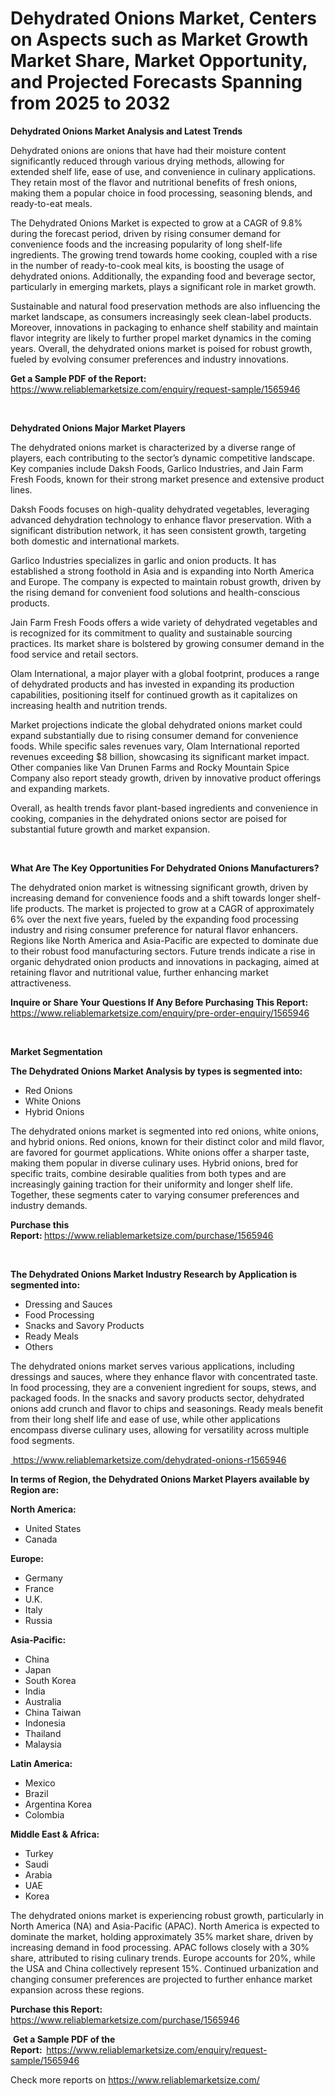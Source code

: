 <p><h1>Dehydrated Onions Market, Centers on Aspects such as Market Growth Market Share, Market Opportunity, and Projected Forecasts Spanning from 2025 to 2032</h1></p><p><strong>Dehydrated Onions Market Analysis and Latest Trends</strong></p>
<p><p>Dehydrated onions are onions that have had their moisture content significantly reduced through various drying methods, allowing for extended shelf life, ease of use, and convenience in culinary applications. They retain most of the flavor and nutritional benefits of fresh onions, making them a popular choice in food processing, seasoning blends, and ready-to-eat meals.</p><p>The Dehydrated Onions Market is expected to grow at a CAGR of 9.8% during the forecast period, driven by rising consumer demand for convenience foods and the increasing popularity of long shelf-life ingredients. The growing trend towards home cooking, coupled with a rise in the number of ready-to-cook meal kits, is boosting the usage of dehydrated onions. Additionally, the expanding food and beverage sector, particularly in emerging markets, plays a significant role in market growth.</p><p>Sustainable and natural food preservation methods are also influencing the market landscape, as consumers increasingly seek clean-label products. Moreover, innovations in packaging to enhance shelf stability and maintain flavor integrity are likely to further propel market dynamics in the coming years. Overall, the dehydrated onions market is poised for robust growth, fueled by evolving consumer preferences and industry innovations.</p></p>
<p><strong>Get a Sample PDF of the Report:&nbsp;</strong> <a href="https://www.reliablemarketsize.com/enquiry/request-sample/1565946?utm_campaign=2192&utm_medium=2&utm_source=Github&utm_content=ia&utm_term=14022025&utm_id=dehydrated-onions">https://www.reliablemarketsize.com/enquiry/request-sample/1565946</a></p>
<p>&nbsp;</p>
<p><strong>Dehydrated Onions Major Market Players</strong></p>
<p><p>The dehydrated onions market is characterized by a diverse range of players, each contributing to the sector’s dynamic competitive landscape. Key companies include Daksh Foods, Garlico Industries, and Jain Farm Fresh Foods, known for their strong market presence and extensive product lines.</p><p>Daksh Foods focuses on high-quality dehydrated vegetables, leveraging advanced dehydration technology to enhance flavor preservation. With a significant distribution network, it has seen consistent growth, targeting both domestic and international markets.</p><p>Garlico Industries specializes in garlic and onion products. It has established a strong foothold in Asia and is expanding into North America and Europe. The company is expected to maintain robust growth, driven by the rising demand for convenient food solutions and health-conscious products.</p><p>Jain Farm Fresh Foods offers a wide variety of dehydrated vegetables and is recognized for its commitment to quality and sustainable sourcing practices. Its market share is bolstered by growing consumer demand in the food service and retail sectors. </p><p>Olam International, a major player with a global footprint, produces a range of dehydrated products and has invested in expanding its production capabilities, positioning itself for continued growth as it capitalizes on increasing health and nutrition trends.</p><p>Market projections indicate the global dehydrated onions market could expand substantially due to rising consumer demand for convenience foods. While specific sales revenues vary, Olam International reported revenues exceeding $8 billion, showcasing its significant market impact. Other companies like Van Drunen Farms and Rocky Mountain Spice Company also report steady growth, driven by innovative product offerings and expanding markets.</p><p>Overall, as health trends favor plant-based ingredients and convenience in cooking, companies in the dehydrated onions sector are poised for substantial future growth and market expansion.</p></p>
<p>&nbsp;</p>
<p><strong>What Are The Key Opportunities For Dehydrated Onions Manufacturers?</strong></p>
<p><p>The dehydrated onion market is witnessing significant growth, driven by increasing demand for convenience foods and a shift towards longer shelf-life products. The market is projected to grow at a CAGR of approximately 6% over the next five years, fueled by the expanding food processing industry and rising consumer preference for natural flavor enhancers. Regions like North America and Asia-Pacific are expected to dominate due to their robust food manufacturing sectors. Future trends indicate a rise in organic dehydrated onion products and innovations in packaging, aimed at retaining flavor and nutritional value, further enhancing market attractiveness.</p></p>
<p><strong>Inquire or Share Your Questions If Any Before Purchasing This Report:</strong> <a href="https://www.reliablemarketsize.com/enquiry/pre-order-enquiry/1565946?utm_campaign=2192&utm_medium=2&utm_source=Github&utm_content=ia&utm_term=14022025&utm_id=dehydrated-onions">https://www.reliablemarketsize.com/enquiry/pre-order-enquiry/1565946</a></p>
<p>&nbsp;</p>
<p><strong>Market Segmentation</strong></p>
<p><strong>The Dehydrated Onions Market Analysis by types is segmented into:</strong></p>
<p><ul><li>Red Onions</li><li>White Onions</li><li>Hybrid Onions</li></ul></p>
<p><p>The dehydrated onions market is segmented into red onions, white onions, and hybrid onions. Red onions, known for their distinct color and mild flavor, are favored for gourmet applications. White onions offer a sharper taste, making them popular in diverse culinary uses. Hybrid onions, bred for specific traits, combine desirable qualities from both types and are increasingly gaining traction for their uniformity and longer shelf life. Together, these segments cater to varying consumer preferences and industry demands.</p></p>
<p><strong>Purchase this Report:&nbsp;</strong><a href="https://www.reliablemarketsize.com/purchase/1565946?utm_campaign=2192&utm_medium=2&utm_source=Github&utm_content=ia&utm_term=14022025&utm_id=dehydrated-onions">https://www.reliablemarketsize.com/purchase/1565946</a></p>
<p>&nbsp;</p>
<p><strong>The Dehydrated Onions Market Industry Research by Application is segmented into:</strong></p>
<p><ul><li>Dressing and Sauces</li><li>Food Processing</li><li>Snacks and Savory Products</li><li>Ready Meals</li><li>Others</li></ul></p>
<p><p>The dehydrated onions market serves various applications, including dressings and sauces, where they enhance flavor with concentrated taste. In food processing, they are a convenient ingredient for soups, stews, and packaged foods. In the snacks and savory products sector, dehydrated onions add crunch and flavor to chips and seasonings. Ready meals benefit from their long shelf life and ease of use, while other applications encompass diverse culinary uses, allowing for versatility across multiple food segments.</p></p>
<p><a href="https://www.reliablemarketsize.com/dehydrated-onions-r1565946?utm_campaign=2192&utm_medium=2&utm_source=Github&utm_content=ia&utm_term=14022025&utm_id=dehydrated-onions">&nbsp;https://www.reliablemarketsize.com/dehydrated-onions-r1565946</a></p>
<p><strong>In terms of Region, the Dehydrated Onions Market Players available by Region are:</strong></p>
<p>
    <p> <strong> North America: </strong>
        <ul>
            <li>United States</li>
            <li>Canada</li>
        </ul>
        </p> 
    <p> <strong> Europe: </strong>
        <ul>
            <li>Germany</li>
            <li>France</li>
            <li>U.K.</li>
            <li>Italy</li>
            <li>Russia</li>
        </ul>
        </p> 
    <p> <strong> Asia-Pacific: </strong>
        <ul>
            <li>China</li>
            <li>Japan</li>
            <li>South Korea</li>
            <li>India</li>
            <li>Australia</li>
            <li>China Taiwan</li>
            <li>Indonesia</li>
            <li>Thailand</li>
            <li>Malaysia</li>
        </ul>
        </p> 
    <p> <strong> Latin America: </strong>
        <ul>
            <li>Mexico</li>
            <li>Brazil</li>
            <li>Argentina Korea</li>
            <li>Colombia</li>
        </ul>
        </p> 
    <p> <strong> Middle East & Africa: </strong>
        <ul>
            <li>Turkey</li>
            <li>Saudi</li>
            <li>Arabia</li>
            <li>UAE</li>
            <li>Korea</li>
        </ul>
    </p>
    </p>
<p><p>The dehydrated onions market is experiencing robust growth, particularly in North America (NA) and Asia-Pacific (APAC). North America is expected to dominate the market, holding approximately 35% market share, driven by increasing demand in food processing. APAC follows closely with a 30% share, attributed to rising culinary trends. Europe accounts for 20%, while the USA and China collectively represent 15%. Continued urbanization and changing consumer preferences are projected to further enhance market expansion across these regions.</p></p>
<p><strong>Purchase this Report: </strong><a href="https://www.reliablemarketsize.com/purchase/1565946?utm_campaign=2192&utm_medium=2&utm_source=Github&utm_content=ia&utm_term=14022025&utm_id=dehydrated-onions">https://www.reliablemarketsize.com/purchase/1565946</a></p>
<p>&nbsp;<strong>Get a Sample PDF of the Report:&nbsp;&nbsp;</strong><a href="https://www.reliablemarketsize.com/enquiry/request-sample/1565946?utm_campaign=2192&utm_medium=2&utm_source=Github&utm_content=ia&utm_term=14022025&utm_id=dehydrated-onions">https://www.reliablemarketsize.com/enquiry/request-sample/1565946</a></p>
<p><strong></strong></p>
<p>Check more reports on <a href="https://www.reliablemarketsize.com/?utm_campaign=2192&utm_medium=2&utm_source=Github&utm_content=ia&utm_term=14022025&utm_id=dehydrated-onions">https://www.reliablemarketsize.com/</a></p>